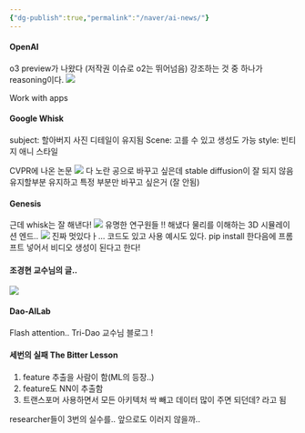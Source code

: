 ```yaml
---
{"dg-publish":true,"permalink":"/naver/ai-news/"}
---
```


#### OpenAI

o3 preview가 나왔다
(저작권 이슈로 o2는 뛰어넘음)
강조하는 것 중 하나가 reasoning이다.
![](https://i.imgur.com/nVfUbRu.png)

Work with apps

#### Google Whisk
subject: 할아버지 사진
디테일이 유지됨
Scene: 고를 수 있고 생성도 가능
style: 빈티지 애니 스타일

CVPR에 나온 논문
![](https://i.imgur.com/E87kO0I.png)
다 노란 공으로 바꾸고 싶은데 stable diffusion이 잘 되지 않음
유지할부분 유지하고 특정 부분만 바꾸고 싶은거 (잘 안됨)

#### Genesis
근데 whisk는 잘 해낸다!
![](https://i.imgur.com/9PanTjf.png)
유명한 연구원들 !! 해냈다
물리를 이해하는 3D 시뮬레이션 엔드..
![](https://i.imgur.com/DoIT3kb.png)
진짜 멋있다ㅏ... 코드도 있고 사용 예시도 있다.
pip install 한다음에 프롬프트 넣어서 비디오 생성이 된다고 한다!

#### 조경현 교수님의 글..
![](https://i.imgur.com/0g88MKK.png)

#### Dao-AILab
Flash attention..
Tri-Dao 교수님 블로그 !

#### 세번의 실패 The Bitter Lesson
1. feature 추출을 사람이 함(ML의 등장..)
2. feature도 NN이 추출함
3. 트랜스포머 사용하면서 모든 아키텍처 싹 빼고 데이터 많이 주면 되던데? 라고 됨
   
researcher들이 3번의 실수를.. 앞으로도 이러지 않을까..